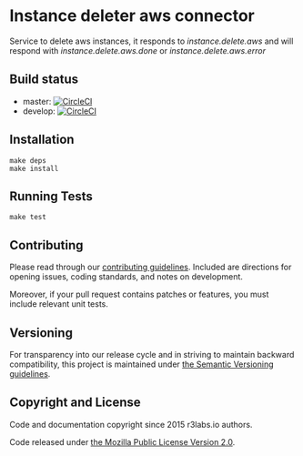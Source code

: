 # Instance deleter aws connector 

Service to delete aws instances, it responds to *instance.delete.aws* and will respond with *instance.delete.aws.done* or *instance.delete.aws.error*

## Build status

* master: [![CircleCI](https://circleci.com/gh/ErnestIO/instance-deleter-aws-connector/tree/master.svg?style=svg)](https://circleci.com/gh/ErnestIO/instance-deleter-aws-connector/tree/master)
* develop: [![CircleCI](https://circleci.com/gh/ErnestIO/instance-deleter-aws-connector/tree/develop.svg?style=svg)](https://circleci.com/gh/ErnestIO/instance-deleter-aws-connector/tree/develop)

## Installation

```
make deps
make install
```

## Running Tests

```
make test
```

## Contributing

Please read through our
[contributing guidelines](CONTRIBUTING.md).
Included are directions for opening issues, coding standards, and notes on
development.

Moreover, if your pull request contains patches or features, you must include
relevant unit tests.

## Versioning

For transparency into our release cycle and in striving to maintain backward
compatibility, this project is maintained under [the Semantic Versioning guidelines](http://semver.org/).

## Copyright and License

Code and documentation copyright since 2015 r3labs.io authors.

Code released under
[the Mozilla Public License Version 2.0](LICENSE).

